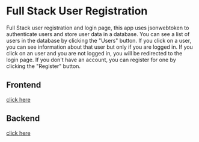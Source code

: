 # Full Stack User Registration

Full Stack user registration and login page, this app uses jsonwebtoken to authenticate users and store user data in a database. You can see a list of users in the database by clicking the "Users" button. If you click on a user, you can see information about that user but only if you are logged in. If you click on an user and you are not logged in, you will be redirected to the login page. If you don't have an account, you can register for one by clicking the "Register" button.

<!-- This is a template for a fullstack app made completely with JavaScript -->

## Frontend

[click here](https://mern-skeleton-next-js.vercel.app/)

## Backend

[click here](https://macluiggy-mern-skeleton.herokuapp.com/)
